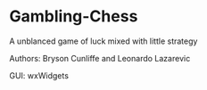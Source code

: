 # Gambling-Chess
A unblanced game of luck mixed with little strategy

Authors: Bryson Cunliffe and Leonardo Lazarevic

GUI: wxWidgets
